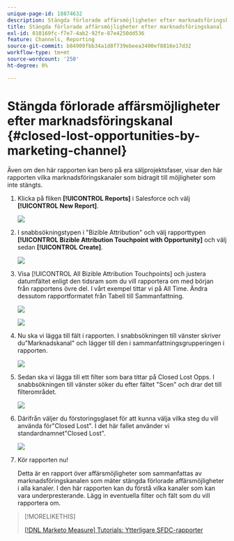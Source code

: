 ```yaml
---
unique-page-id: 18874632
description: Stängda förlorade affärsmöjligheter efter marknadsföringskanal - [!DNL Marketo Measure]
title: Stängda förlorade affärsmöjligheter efter marknadsföringskanal
exl-id: 010169fc-f7e7-4ab2-92fe-87e4250dd536
feature: Channels, Reporting
source-git-commit: b84909fbb34a1d8f739ebeea3400ef8816e17d32
workflow-type: tm+mt
source-wordcount: '250'
ht-degree: 0%

---
```


# Stängda förlorade affärsmöjligheter efter marknadsföringskanal {#closed-lost-opportunities-by-marketing-channel}

Även om den här rapporten kan bero på era säljprojektsfaser, visar den här rapporten vilka marknadsföringskanaler som bidragit till möjligheter som inte stängts.

1. Klicka på fliken **[!UICONTROL Reports]** i Salesforce och välj **[!UICONTROL New Report]**.

   ![](assets/1-3.jpg)

1. I snabbsökningstypen i &quot;Bizible Attribution&quot; och välj rapporttypen **[!UICONTROL Bizible Attribution Touchpoint with Opportunity]** och välj sedan **[!UICONTROL Create]**.

   ![](assets/2-3.jpg)

1. Visa [!UICONTROL All Bizible Attribution Touchpoints] och justera datumfältet enligt den tidsram som du vill rapportera om med början från rapportens övre del. I vårt exempel tittar vi på All Time. Ändra dessutom rapportformatet från Tabell till Sammanfattning.

   ![](assets/3-3.jpg)

   ![](assets/4-2.jpg)

1. Nu ska vi lägga till fält i rapporten. I snabbsökningen till vänster skriver du&quot;Marknadskanal&quot; och lägger till den i sammanfattningsgrupperingen i rapporten.

   ![](assets/5.jpg)

1. Sedan ska vi lägga till ett filter som bara tittar på Closed Lost Opps. I snabbsökningen till vänster söker du efter fältet &quot;Scen&quot; och drar det till filterområdet.

   ![](assets/6.jpg)

1. Därifrån väljer du förstoringsglaset för att kunna välja vilka steg du vill använda för&quot;Closed Lost&quot;. I det här fallet använder vi standardnamnet&quot;Closed Lost&quot;.

   ![](assets/7.jpg)

1. Kör rapporten nu!

   Detta är en rapport över affärsmöjligheter som sammanfattas av marknadsföringskanalen som mäter stängda förlorade affärsmöjligheter i alla kanaler. I den här rapporten kan du förstå vilka kanaler som kan vara underpresterande. Lägg in eventuella filter och fält som du vill rapportera om.

>[!MORELIKETHIS]
>
>[[!DNL Marketo Measure] Tutorials: Ytterligare SFDC-rapporter](https://experienceleague.adobe.com/sv/docs/marketo-measure-learn/tutorials/onboarding/marketo-measure-102/addtional-salesforce-reports)
